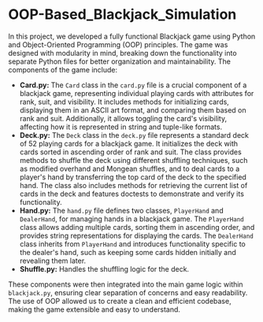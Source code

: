 # OOP-Based_Blackjack_Simulation
In this project, we developed a fully functional Blackjack game using Python and Object-Oriented Programming (OOP) principles. The game was designed with modularity in mind, breaking down the functionality into separate Python files for better organization and maintainability. The components of the game include:

- **Card.py:** The `Card` class in the `card.py` file is a crucial component of a blackjack game, representing individual playing cards with attributes for rank, suit, and visibility. It includes methods for initializing cards, displaying them in an ASCII art format, and comparing them based on rank and suit. Additionally, it allows toggling the card's visibility, affecting how it is represented in string and tuple-like formats. 
- **Deck.py:** The `Deck` class in the `deck.py` file represents a standard deck of 52 playing cards for a blackjack game. It initializes the deck with cards sorted in ascending order of rank and suit. The class provides methods to shuffle the deck using different shuffling techniques, such as modified overhand and Mongean shuffles, and to deal cards to a player's hand by transferring the top card of the deck to the specified hand. The class also includes methods for retrieving the current list of cards in the deck and features doctests to demonstrate and verify its functionality.
- **Hand.py:** The `hand.py` file defines two classes, `PlayerHand` and `DealerHand`, for managing hands in a blackjack game. The `PlayerHand` class allows adding multiple cards, sorting them in ascending order, and provides string representations for displaying the cards. The `DealerHand` class inherits from `PlayerHand` and introduces functionality specific to the dealer's hand, such as keeping some cards hidden initially and revealing them later. 
- **Shuffle.py:** Handles the shuffling logic for the deck.

These components were then integrated into the main game logic within `blackjack.py`, ensuring clear separation of concerns and easy readability. The use of OOP allowed us to create a clean and efficient codebase, making the game extensible and easy to understand.
